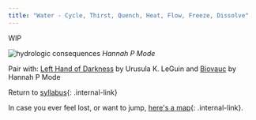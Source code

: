 ```yaml
---
title: "Water - Cycle, Thirst, Quench, Heat, Flow, Freeze, Dissolve"
---
```


WIP

![hydrologic consequences](hannahpmode_hydrologic.png)
*Hannah P Mode*

Pair with: [Left Hand of Darkness](/rda/fictions/book-lhod) by Urusula K. LeGuin and [Biovauc](http://www.hannahpmode.com/recent-work#/bivouac/) by Hannah P Mode

Return to [syllabus](/rda/cccf-syllabus){: .internal-link}

In case you ever feel lost, or want to jump, [here's a map](/rda/cccf-map){: .internal-link}.
